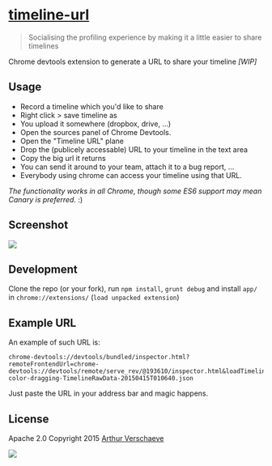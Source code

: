 # [timeline-url](https://chrome.google.com/webstore/detail/timeline-url-for-devtools/oclhnibplhejninpifaddfoodnmpcpok)

> Socialising the profiling experience by making it a little easier to share timelines

Chrome devtools extension to generate a URL to share your timeline _[WIP]_

## Usage

* Record a timeline which you'd like to share
* Right click > save timeline as
* You upload it somewhere (dropbox, drive, ...)
* Open the sources panel of Chrome Devtools.
* Open the "Timeline URL" plane
* Drop the (publicely accessable) URL to your timeline in the text area
* Copy the big url it returns
* You can send it around to your team, attach it to a bug report, ...
* Everybody using chrome can access your timeline using that URL.

_The functionality works in all Chrome, though some ES6 support may mean Canary is preferred._ :)

## Screenshot

![](http://i.imgur.com/KZ0Wrr2.png)

## Development

Clone the repo (or your fork), run `npm install`, `grunt debug` and install `app/` in `chrome://extensions/` (`load unpacked extension`)

## Example URL

An example of such URL is:

```
chrome-devtools://devtools/bundled/inspector.html?remoteFrontendUrl=chrome-devtools://devtools/remote/serve_rev/@193610/inspector.html&loadTimelineFromURL=https://dl.dropboxusercontent.com/u/39519/temp/colorpicker-color-dragging-TimelineRawData-20150415T010640.json
```

Just paste the URL in your address bar and magic happens.

## License

Apache 2.0
Copyright 2015 [Arthur Verschaeve](http://arthurverschaeve.be)

![](http://i.imgur.com/otBJWYZ.jpg)
